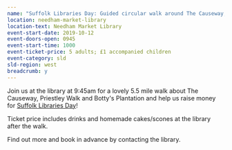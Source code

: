 ```yaml
---
name: "Suffolk Libraries Day: Guided circular walk around The Causeway, Priestley Wood and Botty's Plantation"
location: needham-market-library
location-text: Needham Market Library
event-start-date: 2019-10-12
event-doors-open: 0945
event-start-time: 1000
event-ticket-price: 5 adults; £1 accompanied children
event-category: sld
sld-region: west
breadcrumb: y
---
```


Join us at the library at 9:45am for a lovely 5.5 mile walk about The Causeway, Priestley Walk and Botty's Plantation and help us raise money for [Suffolk Libraries Day](/suffolk-libraries-day/)!

Ticket price includes drinks and homemade cakes/scones at the library after the walk.

Find out more and book in advance by contacting the library.

